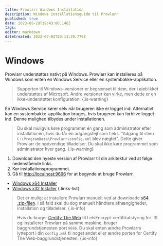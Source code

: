 ```yaml
---
title: Prowlarr Windows Installation
description: Windows installationsguide til Prowlarr
published: true
date: 2023-08-28T19:43:08.146Z
tags: 
editor: markdown
dateCreated: 2023-07-03T20:11:39.779Z
---
```


# Windows

Prowlarr understøttes nativt på Windows. Prowlarr kan installeres på Windows som enten en Windows Service eller en systembakke-applikation.
> Supporten til Windows-versioner er begrænset til dem, der i øjeblikket understøttes af Microsoft. Andre versioner kan virke, men dette er en ikke-understøttet konfiguration.
{.is-warning}

En Windows Service kører selv når brugeren ikke er logget ind.
Alternativt kan en systembakke-applikation bruges, hvis brugeren kan forblive logget ind. Denne mulighed tilbydes under installationen.

> Du skal muligvis køre programmet én gang som administrator efter installationen, hvis du får en adgangsfejl som f.eks. "Adgang til stien `C:\ProgramData\Prowlarr\config.xml` blev nægtet". Dette giver Prowlarr de nødvendige tilladelser. Du skal ikke køre programmet som administrator hver gang.
{.is-warning}

1. Download den nyeste version af Prowlarr til din arkitektur ved at følge nedenstående links.
1. Kør installationsprogrammet.
1. Gå til <http://localhost:9696> for at begynde at bruge Prowlarr.

- [Windows x64 Installer](https://prowlarr.servarr.com/v1/update/master/updatefile?os=windows&runtime=netcore&arch=x64&installer=true)
- [Windows x32 Installer](https://prowlarr.servarr.com/v1/update/master/updatefile?os=windows&runtime=netcore&arch=x86&installer=true)
{.links-list}

> Det er muligt at installere Prowlarr manuelt ved at downloade [x64 .zip-filen](https://prowlarr.servarr.com/v1/update/master/updatefile?os=windows&runtime=netcore&arch=x64). I så fald skal du dog manuelt håndtere afhængigheder, installation og tilladelser.
{.is-info}

> Hvis du bruger [Certify The Web](https://docs.certifytheweb.com/docs/backgroundservice/) til LetsEncrypt-certifikatstyring for IIS og installerer Prowlarr på samme maskine, bruger baggrundstjenesten port `9696`. Du skal enten ændre Prowlarrs lytteport i din `config.xml` til noget andet eller ændre porten for Certify The Web-baggrundstjenesten.
{.is-info}